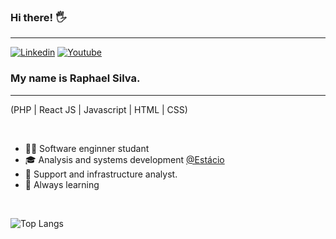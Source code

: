 ### Hi there! 🖐️

<hr>

[![Linkedin](https://img.shields.io/badge/LinkedIn-0077B5?style=for-the-badge&logo=linkedin&logoColor=white)](https://www.linkedin.com/in/raphael-silva-a750381b7/)
[![Youtube](https://img.shields.io/badge/Microsoft_Outlook-0078D4?style=for-the-badge&logo=microsoft-outlook&logoColor=white)](mailto:rapha.silva2001@hotmail.com)



### My name is Raphael Silva.

<hr>

(PHP | React JS | Javascript | HTML | CSS)

<br>

 - 👩‍💻 Software enginner studant
 - 🎓 Analysis and systems development <a href="https://estacio.br/" rel="nofollow">@Estácio</a>
 - 💼 Support and infrastructure analyst.
 - 🚀 Always learning

 <br>


![Top Langs](https://github-readme-stats.vercel.app/api/top-langs/?username=99Akira&hide_progress=true)
